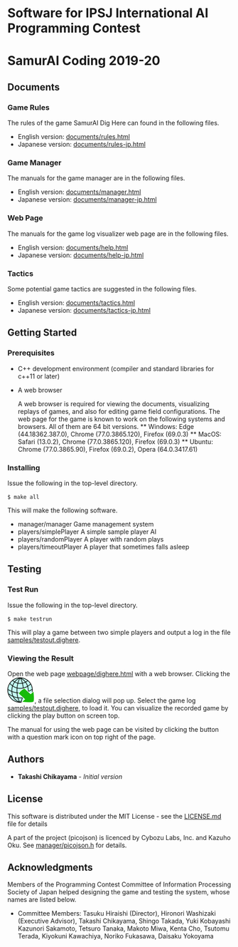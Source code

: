 # Software for IPSJ International AI Programming Contest
#   SamurAI Coding 2019-20

## Documents
### Game Rules
The rules of the game SamurAI Dig Here can found in the following files.
* English version: [documents/rules.html](documents/rules.html)
* Japanese version: [documents/rules-jp.html](documents/rules-jp.html)
### Game Manager
The manuals for the game manager are in the following files.
* English version: [documents/manager.html](documents/manager.html)
* Japanese version: [documents/manager-jp.html](documents/manager-jp.html)
### Web Page
The manuals for the game log visualizer web page are in the following files.
* English version: [documents/help.html](documents/help.html)
* Japanese version: [documents/help-jp.html](documents/help-jp.html)
### Tactics
Some potential game tactics are suggested in the following files.
* English version: [documents/tactics.html](documents/tactics.html)
* Japanese version: [documents/tactics-jp.html](documents/tactics-jp.html)

## Getting Started
### Prerequisites

* C++ development environment (compiler and standard libraries for c++11 or later)
* A web browser

    A web browser is required for viewing the documents,
    visualizing replays of games,
    and also for editing game field configurations.
    The web page for the game is known to work
    on the following systems and browsers.
    All of them are 64 bit versions.
** Windows: Edge (44.18362.387.0), Chrome (77.0.3865.120), Firefox (69.0.3)
** MacOS: Safari (13.0.2), Chrome (77.0.3865.120), Firefox (69.0.3)
** Ubuntu: Chrome (77.0.3865.90), Firefox (69.0.2), Opera (64.0.3417.61)

### Installing

Issue the following in the top-level directory.
```
$ make all
```
This will make the following software.
* manager/manager
   Game management system
* players/simplePlayer
   A simple sample player AI
* players/randomPlayer
   A player with random plays
* players/timeoutPlayer
   A player that sometimes falls asleep

## Testing

### Test Run
Issue the following in the top-level directory.
```
$ make testrun
```
This will play a game between two simple players and output a log in the file [samples/testout.dighere](samples/testout.dighere).

### Viewing the Result

Open the web page [webpage/dighere.html](webpage/dighere.html) with a
web browser.  Clicking the ![Image](icons/import.png "import button"),
a file selection dialog will pop up.  Select the game log
[samples/testout.dighere](samples/testout.dighere), to load it.  You
can visualize the recorded game by clicking the play button on screen
top.

The manual for using the web page can be visited by clicking the
button with a question mark icon on top right of the page.

## Authors

* **Takashi Chikayama** - *Initial version*

## License

This software is distributed under the MIT License - see the [LICENSE.md](LICENSE.md) file for details

A part of the project (picojson) is licenced by Cybozu Labs, Inc. and Kazuho Oku.
See [manager/picojson.h](manager/picojson.h) for details.

## Acknowledgments

Members of the Programming Contest Committee of Information Processing Society of Japan helped designing the game and testing the system, whose names are listed below.

* Committee Members: 
Tasuku Hiraishi (Director), Hironori Washizaki (Executive Advisor), Takashi Chikayama, Shingo Takada, Yuki Kobayashi Kazunori Sakamoto, Tetsuro Tanaka, Makoto Miwa, Kenta Cho, Tsutomu Terada, Kiyokuni Kawachiya, Noriko Fukasawa, Daisaku Yokoyama
